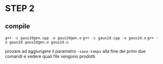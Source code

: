 # STEP 2

## compile

`g++ -c gaus2dgen.cpp -o gaus2dgen.o`
`g++ -c gaus2d.cpp -o gaus2d.o`
`g++ -o gaus2d gaus2dgen.o gaus2d.o`

provare ad aggiungere il parametro `-save-temps` alla fine dei primi due comandi
e vedere quali file vengono prodotti